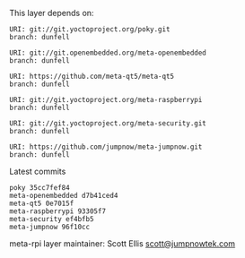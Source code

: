 This layer depends on:

    URI: git://git.yoctoproject.org/poky.git
    branch: dunfell

    URI: git://git.openembedded.org/meta-openembedded
    branch: dunfell

    URI: https://github.com/meta-qt5/meta-qt5
    branch: dunfell

    URI: git://git.yoctoproject.org/meta-raspberrypi
    branch: dunfell

    URI: git://git.yoctoproject.org/meta-security.git
    branch: dunfell

    URI: https://github.com/jumpnow/meta-jumpnow.git
    branch: dunfell

Latest commits

    poky 35cc7fef84
    meta-openembedded d7b41ced4
    meta-qt5 0e7015f
    meta-raspberrypi 93305f7
    meta-security ef4bfb5
    meta-jumpnow 96f10cc

meta-rpi layer maintainer: Scott Ellis <scott@jumpnowtek.com>
